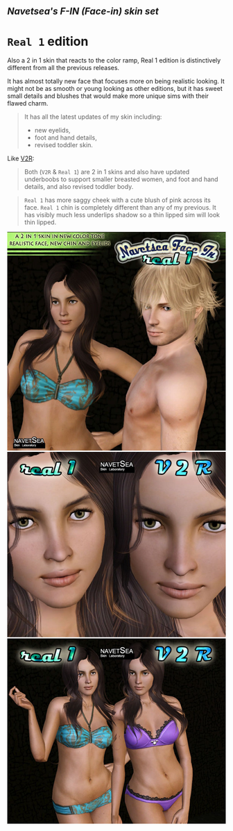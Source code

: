 ## _Navetsea's F-IN (Face-in) skin set_
# `Real 1` edition

Also a 2 in 1 skin that reacts to the color ramp, Real 1 edition is distinctively different from all the previous releases.

It has almost totally new face that focuses more on being realistic looking. It might not be as smooth or young looking as other editions, but it has sweet small details and blushes that would make more unique sims with their flawed charm.

> It has all the latest updates of my skin including:
> * new eyelids,
> * foot and hand details,
> * revised toddler skin.

Like [V2R](/08%20V2R):
> Both (`V2R` & `Real 1`) are 2 in 1 skins and also have updated underboobs to support smaller breasted women, and foot and hand details, and also revised toddler body.

> `Real 1` has more saggy cheek with a cute blush of pink across its face. `Real 1` chin is completely different than any of my previous. It has visibly much less underlips shadow so a thin lipped sim will look thin lipped.

![Real1-1](/_PREVIEW/09%20Real1.jpg)
![V2R/Real1-1](/_PREVIEW/08%20V2R-Real1-1.jpeg)
![V2R/Real1-2](/_PREVIEW/08%20V2R-Real1-2.jpeg)
